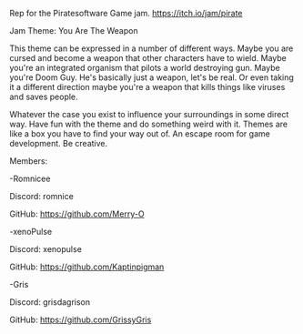 Rep for the Piratesoftware Game jam. https://itch.io/jam/pirate

Jam Theme: You Are The Weapon

This theme can be expressed in a number of different ways. Maybe you are cursed and become a weapon that other characters have to wield. Maybe you're an integrated organism that pilots a world destroying gun. Maybe you're Doom Guy. He's basically just a weapon, let's be real. Or even taking it a different direction maybe you're a weapon that kills things like viruses and saves people.

Whatever the case you exist to influence your surroundings in some direct way. Have fun with the theme and do something weird with it. Themes are like a box you have to find your way out of. An escape room for game development. Be creative.

Members:

-Romnicee

Discord: romnice

GitHub: https://github.com/Merry-O

-xenoPulse

Discord: xenopulse

GitHub: https://github.com/Kaptinpigman

-Gris

Discord: grisdagrison

GitHub: https://github.com/GrissyGris
